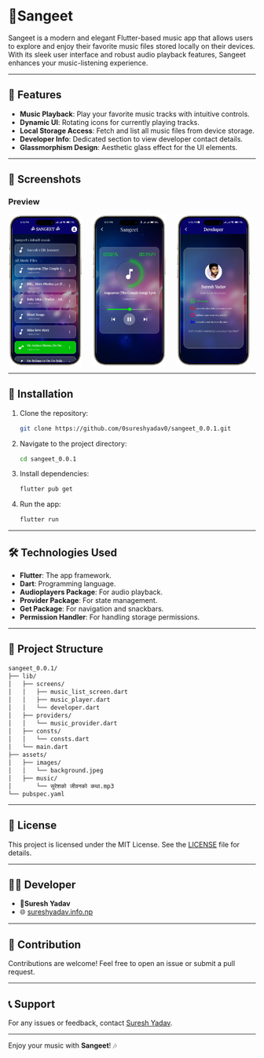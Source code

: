 # 🎵Sangeet

Sangeet is a modern and elegant Flutter-based music app that allows users to explore and enjoy their favorite music files stored locally on their devices. With its sleek user interface and robust audio playback features, Sangeet enhances your music-listening experience.

---

## 🌟 Features

- **Music Playback**: Play your favorite music tracks with intuitive controls.
- **Dynamic UI**: Rotating icons for currently playing tracks.
- **Local Storage Access**: Fetch and list all music files from device storage.
- **Developer Info**: Dedicated section to view developer contact details.
- **Glassmorphism Design**: Aesthetic glass effect for the UI elements.

---

## 📱 Screenshots

### Preview

<center>
<div style="display:flex;gap:20px;">
<img src="https://github.com/0sureshyadav0/sangeet_0.0.1/blob/master/assets/images/img1.png?raw=true" height = "30%" width="30%">
<img src="https://github.com/0sureshyadav0/sangeet_0.0.1/blob/master/assets/images/img2.png?raw=true" height = "30%" width="30%">
<img src="https://github.com/0sureshyadav0/sangeet_0.0.1/blob/master/assets/images/img3.png?raw=true" height = "30%" width="30%">
</div>

</center>

---

## 🚀 Installation

1. Clone the repository:

   ```bash
   git clone https://github.com/0sureshyadav0/sangeet_0.0.1.git
   ```

2. Navigate to the project directory:

   ```bash
   cd sangeet_0.0.1
   ```

3. Install dependencies:

   ```bash
   flutter pub get
   ```

4. Run the app:
   ```bash
   flutter run
   ```

---

## 🛠️ Technologies Used

- **Flutter**: The app framework.
- **Dart**: Programming language.
- **Audioplayers Package**: For audio playback.
- **Provider Package**: For state management.
- **Get Package**: For navigation and snackbars.
- **Permission Handler**: For handling storage permissions.

---

## 📂 Project Structure

```plaintext
sangeet_0.0.1/
├── lib/
│   ├── screens/
│   │   ├── music_list_screen.dart
│   │   ├── music_player.dart
│   │   └── developer.dart
│   ├── providers/
│   │   └── music_provider.dart
│   ├── consts/
│   │   └── consts.dart
│   └── main.dart
├── assets/
│   ├── images/
│   │   └── background.jpeg
│   ├── music/
│       └── सुरेशको जीवनको कथा.mp3
└── pubspec.yaml
```

---

## 📄 License

This project is licensed under the MIT License. See the [LICENSE](https://github.com/0sureshyadav0/sangeet_0.0.1/blob/master/LICENSE.txt?raw=true) file for details.

---

## 🧑‍💻 Developer

- **🧔Suresh Yadav**
- 🌐 [sureshyadav.info.np](http://sureshyadav.info.np)

---

## 🙌 Contribution

Contributions are welcome! Feel free to open an issue or submit a pull request.

---

## 📞 Support

For any issues or feedback, contact [Suresh Yadav](mailto:sureshyadav.info.np@gmail.com).

---

Enjoy your music with **Sangeet**! 🎶
